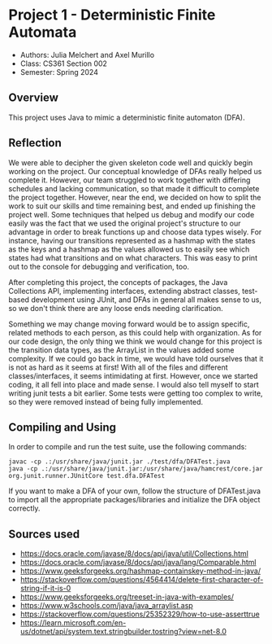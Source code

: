 # Project 1 - Deterministic Finite Automata

* Authors: Julia Melchert and Axel Murillo
* Class: CS361 Section 002
* Semester: Spring 2024

## Overview

This project uses Java to mimic a deterministic finite automaton (DFA).

## Reflection

We were able to decipher the given skeleton code well and quickly begin working
on the project. Our conceptual knowledge of DFAs really helped us complete it. 
However, our team struggled to work together with differing schedules and lacking
communication, so that made it difficult to complete the project together. 
However, near the end, we decided on how to split the work to suit our
skills and time remaining best, and ended up finishing the project well. Some techniques
that helped us debug and modify our code easily was the fact that we used the original project's 
structure to our advantage in order to break
functions up and choose data types wisely. For instance, having our transitions
represented as a hashmap with the states as the keys and a hashmap as the values 
allowed us to easily see which states had what transitions and on what characters. 
This was easy to print out to the console for debugging and verification, too.

After completing this project, the concepts of packages, the Java Collections API, implementing interfaces, extending
abstract classes, test-based development using JUnit, and DFAs in general all makes sense
to us, so we don't think there are any loose ends needing clarification.

Something we may change moving forward would be to assign specific, related methods to each
person, as this could help with organization. As for our code design, the only thing we think
we would change for this project is the transition data types, as the ArrayList in the
values added some complexity. If we could go back in time, we would have told ourselves that it is not 
as hard as it seems at first! With all of the files 
and different classes/interfaces, it seems intimidating at first. However, once we started coding, 
it all fell into place and made sense. I would also tell myself to start writing junit tests a bit earlier.
Some tests were getting too complex to write, so they were removed instead of being fully implemented.

## Compiling and Using

In order to compile and run the test suite, use the following commands:
```
javac -cp .:/usr/share/java/junit.jar ./test/dfa/DFATest.java
java -cp .:/usr/share/java/junit.jar:/usr/share/java/hamcrest/core.jar org.junit.runner.JUnitCore test.dfa.DFATest
```

If you want to make a DFA of your own, follow the structure of DFATest.java to import all the appropriate packages/libraries 
and initialize the DFA object correctly.

## Sources used

* https://docs.oracle.com/javase/8/docs/api/java/util/Collections.html
* https://docs.oracle.com/javase/8/docs/api/java/lang/Comparable.html
* https://www.geeksforgeeks.org/hashmap-containskey-method-in-java/
* https://stackoverflow.com/questions/4564414/delete-first-character-of-string-if-it-is-0
* https://www.geeksforgeeks.org/treeset-in-java-with-examples/
* https://www.w3schools.com/java/java_arraylist.asp
* https://stackoverflow.com/questions/25352329/how-to-use-asserttrue
* https://learn.microsoft.com/en-us/dotnet/api/system.text.stringbuilder.tostring?view=net-8.0